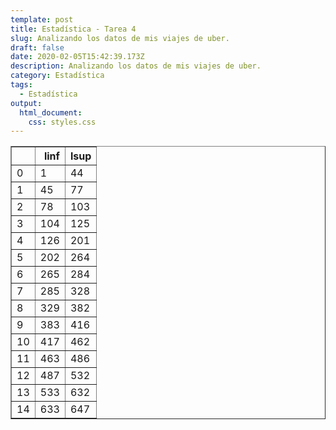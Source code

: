 ```yaml
---
template: post
title: Estadística - Tarea 4
slug: Analizando los datos de mis viajes de uber.
draft: false
date: 2020-02-05T15:42:39.173Z
description: Analizando los datos de mis viajes de uber.
category: Estadística
tags:
  - Estadística
output:
  html_document:
    css: styles.css
---
```

<table border="1" class="dataframe">
  <thead>
    <tr style="text-align: right;">
      <th></th>
      <th>linf</th>
      <th>lsup</th>
    </tr>
  </thead>
  <tbody>
    <tr>
      <td>0</td>
      <td>1</td>
      <td>44</td>
    </tr>
    <tr>
      <td>1</td>
      <td>45</td>
      <td>77</td>
    </tr>
    <tr>
      <td>2</td>
      <td>78</td>
      <td>103</td>
    </tr>
    <tr>
      <td>3</td>
      <td>104</td>
      <td>125</td>
    </tr>
    <tr>
      <td>4</td>
      <td>126</td>
      <td>201</td>
    </tr>
    <tr>
      <td>5</td>
      <td>202</td>
      <td>264</td>
    </tr>
    <tr>
      <td>6</td>
      <td>265</td>
      <td>284</td>
    </tr>
    <tr>
      <td>7</td>
      <td>285</td>
      <td>328</td>
    </tr>
    <tr>
      <td>8</td>
      <td>329</td>
      <td>382</td>
    </tr>
    <tr>
      <td>9</td>
      <td>383</td>
      <td>416</td>
    </tr>
    <tr>
      <td>10</td>
      <td>417</td>
      <td>462</td>
    </tr>
    <tr>
      <td>11</td>
      <td>463</td>
      <td>486</td>
    </tr>
    <tr>
      <td>12</td>
      <td>487</td>
      <td>532</td>
    </tr>
    <tr>
      <td>13</td>
      <td>533</td>
      <td>632</td>
    </tr>
    <tr>
      <td>14</td>
      <td>633</td>
      <td>647</td>
    </tr>
  </tbody>
</table>

